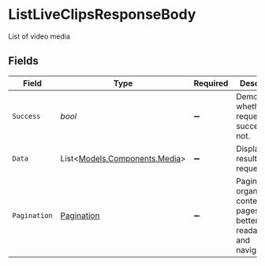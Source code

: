 # ListLiveClipsResponseBody

List of video media


## Fields

| Field                                                                          | Type                                                                           | Required                                                                       | Description                                                                    | Example                                                                        |
| ------------------------------------------------------------------------------ | ------------------------------------------------------------------------------ | ------------------------------------------------------------------------------ | ------------------------------------------------------------------------------ | ------------------------------------------------------------------------------ |
| `Success`                                                                      | *bool*                                                                         | :heavy_minus_sign:                                                             | Demonstrates whether the request is successful or not.                         | true                                                                           |
| `Data`                                                                         | List<[Models.Components.Media](../../Models/Components/Media.md)>              | :heavy_minus_sign:                                                             | Displays the result of the request.                                            |                                                                                |
| `Pagination`                                                                   | [Pagination](../../Models/Components/Pagination.md)                            | :heavy_minus_sign:                                                             | Pagination organizes content into pages for better readability and navigation. |                                                                                |